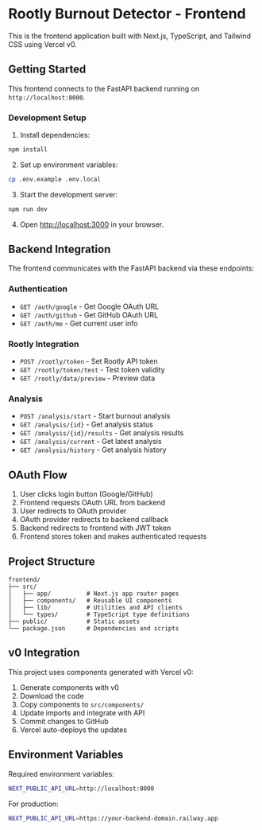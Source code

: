 # Rootly Burnout Detector - Frontend

This is the frontend application built with Next.js, TypeScript, and Tailwind CSS using Vercel v0.

## Getting Started

This frontend connects to the FastAPI backend running on `http://localhost:8000`.

### Development Setup

1. Install dependencies:
```bash
npm install
```

2. Set up environment variables:
```bash
cp .env.example .env.local
```

3. Start the development server:
```bash
npm run dev
```

4. Open [http://localhost:3000](http://localhost:3000) in your browser.

## Backend Integration

The frontend communicates with the FastAPI backend via these endpoints:

### Authentication
- `GET /auth/google` - Get Google OAuth URL
- `GET /auth/github` - Get GitHub OAuth URL  
- `GET /auth/me` - Get current user info

### Rootly Integration
- `POST /rootly/token` - Set Rootly API token
- `GET /rootly/token/test` - Test token validity
- `GET /rootly/data/preview` - Preview data

### Analysis
- `POST /analysis/start` - Start burnout analysis
- `GET /analysis/{id}` - Get analysis status
- `GET /analysis/{id}/results` - Get analysis results
- `GET /analysis/current` - Get latest analysis
- `GET /analysis/history` - Get analysis history

## OAuth Flow

1. User clicks login button (Google/GitHub)
2. Frontend requests OAuth URL from backend
3. User redirects to OAuth provider
4. OAuth provider redirects to backend callback
5. Backend redirects to frontend with JWT token
6. Frontend stores token and makes authenticated requests

## Project Structure

```
frontend/
├── src/
│   ├── app/          # Next.js app router pages
│   ├── components/   # Reusable UI components
│   ├── lib/          # Utilities and API clients
│   └── types/        # TypeScript type definitions
├── public/           # Static assets
└── package.json      # Dependencies and scripts
```

## v0 Integration

This project uses components generated with Vercel v0:

1. Generate components with v0
2. Download the code
3. Copy components to `src/components/`
4. Update imports and integrate with API
5. Commit changes to GitHub
6. Vercel auto-deploys the updates

## Environment Variables

Required environment variables:

```bash
NEXT_PUBLIC_API_URL=http://localhost:8000
```

For production:
```bash
NEXT_PUBLIC_API_URL=https://your-backend-domain.railway.app
```